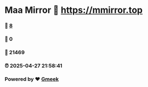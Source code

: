 # Maa Mirror :link: https://mmirror.top 
### :page_facing_up: [8](https://mmirror.top/tag.html) 
### :speech_balloon: 0 
### :hibiscus: 21469 
### :alarm_clock: 2025-04-27 21:58:41 
### Powered by :heart: [Gmeek](https://github.com/Meekdai/Gmeek)
